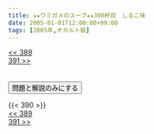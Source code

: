 ```yaml
---
title: ★★ウミガメのスープ★★390杯目　しるこ味
date: 2005-01-01T12:00:00+09:00
tags: [2005年,オカルト板]
---
```

<div class="th_left"><a href="../389"><< 389</a></div>
<div class="th_right"><a href="../391">391 >></a></div>
<br><br>
<script src="../../js/cupsoup.js"></script>
<form>
<input type="button" value="問題と解説のみにする" onClick="toggleCupsoup()">
</form>
{{< 390 >}}
<div class="th_left"><a href="../389"><< 389</a></div>
<div class="th_right"><a href="../391">391 >></a></div>